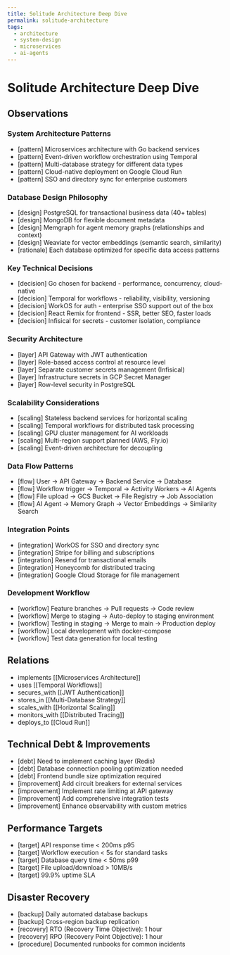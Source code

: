 ```yaml
---
title: Solitude Architecture Deep Dive
permalink: solitude-architecture
tags:
  - architecture
  - system-design
  - microservices
  - ai-agents
---
```


# Solitude Architecture Deep Dive

## Observations

### System Architecture Patterns
- [pattern] Microservices architecture with Go backend services
- [pattern] Event-driven workflow orchestration using Temporal
- [pattern] Multi-database strategy for different data types
- [pattern] Cloud-native deployment on Google Cloud Run
- [pattern] SSO and directory sync for enterprise customers

### Database Design Philosophy
- [design] PostgreSQL for transactional business data (40+ tables)
- [design] MongoDB for flexible document metadata
- [design] Memgraph for agent memory graphs (relationships and context)
- [design] Weaviate for vector embeddings (semantic search, similarity)
- [rationale] Each database optimized for specific data access patterns

### Key Technical Decisions
- [decision] Go chosen for backend - performance, concurrency, cloud-native
- [decision] Temporal for workflows - reliability, visibility, versioning
- [decision] WorkOS for auth - enterprise SSO support out of the box
- [decision] React Remix for frontend - SSR, better SEO, faster loads
- [decision] Infisical for secrets - customer isolation, compliance

### Security Architecture
- [layer] API Gateway with JWT authentication
- [layer] Role-based access control at resource level
- [layer] Separate customer secrets management (Infisical)
- [layer] Infrastructure secrets in GCP Secret Manager
- [layer] Row-level security in PostgreSQL

### Scalability Considerations
- [scaling] Stateless backend services for horizontal scaling
- [scaling] Temporal workflows for distributed task processing
- [scaling] GPU cluster management for AI workloads
- [scaling] Multi-region support planned (AWS, Fly.io)
- [scaling] Event-driven architecture for decoupling

### Data Flow Patterns
- [flow] User → API Gateway → Backend Service → Database
- [flow] Workflow trigger → Temporal → Activity Workers → AI Agents
- [flow] File upload → GCS Bucket → File Registry → Job Association
- [flow] AI Agent → Memory Graph → Vector Embeddings → Similarity Search

### Integration Points
- [integration] WorkOS for SSO and directory sync
- [integration] Stripe for billing and subscriptions
- [integration] Resend for transactional emails
- [integration] Honeycomb for distributed tracing
- [integration] Google Cloud Storage for file management

### Development Workflow
- [workflow] Feature branches → Pull requests → Code review
- [workflow] Merge to staging → Auto-deploy to staging environment
- [workflow] Testing in staging → Merge to main → Production deploy
- [workflow] Local development with docker-compose
- [workflow] Test data generation for local testing

## Relations

- implements [[Microservices Architecture]]
- uses [[Temporal Workflows]]
- secures_with [[JWT Authentication]]
- stores_in [[Multi-Database Strategy]]
- scales_with [[Horizontal Scaling]]
- monitors_with [[Distributed Tracing]]
- deploys_to [[Cloud Run]]

## Technical Debt & Improvements

- [debt] Need to implement caching layer (Redis)
- [debt] Database connection pooling optimization needed
- [debt] Frontend bundle size optimization required
- [improvement] Add circuit breakers for external services
- [improvement] Implement rate limiting at API gateway
- [improvement] Add comprehensive integration tests
- [improvement] Enhance observability with custom metrics

## Performance Targets

- [target] API response time < 200ms p95
- [target] Workflow execution < 5s for standard tasks
- [target] Database query time < 50ms p99
- [target] File upload/download > 10MB/s
- [target] 99.9% uptime SLA

## Disaster Recovery

- [backup] Daily automated database backups
- [backup] Cross-region backup replication
- [recovery] RTO (Recovery Time Objective): 1 hour
- [recovery] RPO (Recovery Point Objective): 1 hour
- [procedure] Documented runbooks for common incidents

